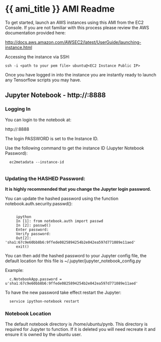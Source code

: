 
{{ ami_title }} AMI Readme
==========================


To get started, launch an AWS instances using this AMI from the EC2
Console. If you are not familiar with this process please review the AWS
documentation provided here:

http://docs.aws.amazon.com/AWSEC2/latest/UserGuide/launching-instance.html

Accessing the instance via SSH:

```
ssh -i <path to your pem file> ubuntu@<EC2 Instance Public IP>
```

Once you have logged in into the instance you are instantly ready to launch any
Tensorflow scripts you may have.



Jupyter Notebook - http://<EC2 Instance Public IP>:8888
-------------------------------------------------------

### Logging In

You can login to the notebook at:

  http://<EC2 Instance Public IP>:8888

  The login PASSWORD is set to the Instance ID.

Use the following command to get the instance ID (Jupyter Notebook Password):

```
  ec2metadata --instance-id
    
```
    
### Updating the HASHED Password:

**It is highly recommended that you change the Jupyter login password.**
    
You can update the hashed password using the function notebook.auth.security.passwd():

 ```
    
      ipython
      In [1]: from notebook.auth import passwd
      In [2]: passwd()
      Enter password:
      Verify password:
      Out[2]: 'sha1:67c9e60bb8b6:9ffede0825894254b2e042ea597d771089e11aed'
      exit()

```    
    
You can then add the hashed password to your Jupyter config file, the default
location for this file is ~/.jupyter/jupyter_notebook_config.py
        
Example:

```    
  c.NotebookApp.password = u'sha1:67c9e60bb8b6:9ffede0825894254b2e042ea597d771089e11aed'
```
        
To have the new password take effect restart the Jupyter:

```
  service ipython-notebook restart
```
    
### Notebook Location
    
The default notebook directory is /home/ubuntu/pynb.  This directory is
required for Jupyter to function.  If it is deleted you will need
recreate it and ensure it is owned by the ubuntu user.
